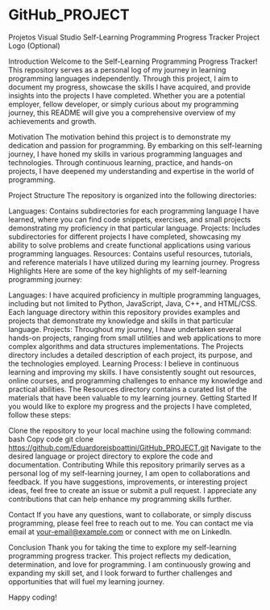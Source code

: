 # GitHub_PROJECT
Projetos Visual Studio
Self-Learning Programming Progress Tracker
Project Logo (Optional)

Introduction
Welcome to the Self-Learning Programming Progress Tracker! This repository serves as a personal log of my journey in learning programming languages independently. Through this project, I aim to document my progress, showcase the skills I have acquired, and provide insights into the projects I have completed. Whether you are a potential employer, fellow developer, or simply curious about my programming journey, this README will give you a comprehensive overview of my achievements and growth.

Motivation
The motivation behind this project is to demonstrate my dedication and passion for programming. By embarking on this self-learning journey, I have honed my skills in various programming languages and technologies. Through continuous learning, practice, and hands-on projects, I have deepened my understanding and expertise in the world of programming.

Project Structure
The repository is organized into the following directories:

Languages: Contains subdirectories for each programming language I have learned, where you can find code snippets, exercises, and small projects demonstrating my proficiency in that particular language.
Projects: Includes subdirectories for different projects I have completed, showcasing my ability to solve problems and create functional applications using various programming languages.
Resources: Contains useful resources, tutorials, and reference materials I have utilized during my learning journey.
Progress Highlights
Here are some of the key highlights of my self-learning programming journey:

Languages: I have acquired proficiency in multiple programming languages, including but not limited to Python, JavaScript, Java, C++, and HTML/CSS. Each language directory within this repository provides examples and projects that demonstrate my knowledge and skills in that particular language.
Projects: Throughout my journey, I have undertaken several hands-on projects, ranging from small utilities and web applications to more complex algorithms and data structures implementations. The Projects directory includes a detailed description of each project, its purpose, and the technologies employed.
Learning Process: I believe in continuous learning and improving my skills. I have consistently sought out resources, online courses, and programming challenges to enhance my knowledge and practical abilities. The Resources directory contains a curated list of the materials that have been valuable to my learning journey.
Getting Started
If you would like to explore my progress and the projects I have completed, follow these steps:

Clone the repository to your local machine using the following command:
bash
Copy code
git clone https://github.com/Eduardoreisboattini/GitHub_PROJECT.git
Navigate to the desired language or project directory to explore the code and documentation.
Contributing
While this repository primarily serves as a personal log of my self-learning journey, I am open to collaborations and feedback. If you have suggestions, improvements, or interesting project ideas, feel free to create an issue or submit a pull request. I appreciate any contributions that can help enhance my programming skills further.

Contact
If you have any questions, want to collaborate, or simply discuss programming, please feel free to reach out to me. You can contact me via email at your-email@example.com or connect with me on LinkedIn.

Conclusion
Thank you for taking the time to explore my self-learning programming progress tracker. This project reflects my dedication, determination, and love for programming. I am continuously growing and expanding my skill set, and I look forward to further challenges and opportunities that will fuel my learning journey.

Happy coding!

